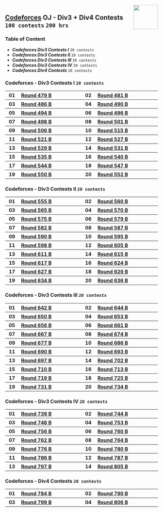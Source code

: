 <img align="right" width="80" src="https://github.com/cs-MohamedAyman/Problem-Solving-Training/blob/master/online-judges-logos/codeforces.jpg">

## [Codeforces](https://codeforces.com/) OJ - Div3 + Div4 Contests `100 contests` `200 hrs`

### Table of Content

- ***Codeforces Div3 Contests I***   `20 contests`
- ***Codeforces Div3 Contests II***  `20 contests`
- ***Codeforces Div3 Contests III*** `20 contests`
- ***Codeforces Div3 Contests IV***  `20 contests`
- ***Codeforces Div4 Contests***     `20 contests`

### Codeforces -  Div3 Contests I `20 contests`

<table>
    <tbody>
        <tr>
            <th align="center" width="50px">01</th><th align="left" width="550px"><a href="https://codeforces.com/contest/977">Round 479 B</a></th>
            <th align="center" width="50px">02</th><th align="left" width="550px"><a href="https://codeforces.com/contest/978">Round 481 B</a></th>
        </tr>
        <tr>
            <th align="center" width="50px">03</th><th align="left" width="550px"><a href="https://codeforces.com/contest/988">Round 486 B</a></th>
            <th align="center" width="50px">04</th><th align="left" width="550px"><a href="https://codeforces.com/contest/999">Round 490 B</a></th>
        </tr>
        <tr>
            <th align="center" width="50px">05</th><th align="left" width="550px"><a href="https://codeforces.com/contest/1003">Round 494 B</a></th>
            <th align="center" width="50px">06</th><th align="left" width="550px"><a href="https://codeforces.com/contest/1005">Round 496 B</a></th>
        </tr>
        <tr>
            <th align="center" width="50px">07</th><th align="left" width="550px"><a href="https://codeforces.com/contest/1006">Round 498 B</a></th>
            <th align="center" width="50px">08</th><th align="left" width="550px"><a href="https://codeforces.com/contest/1015">Round 501 B</a></th>
        </tr>
        <tr>
            <th align="center" width="50px">09</th><th align="left" width="550px"><a href="https://codeforces.com/contest/1029">Round 506 B</a></th>
            <th align="center" width="50px">10</th><th align="left" width="550px"><a href="https://codeforces.com/contest/1066">Round 515 B</a></th>
        </tr>
        <tr>
            <th align="center" width="50px">11</th><th align="left" width="550px"><a href="https://codeforces.com/contest/1077">Round 521 B</a></th>
            <th align="center" width="50px">12</th><th align="left" width="550px"><a href="https://codeforces.com/contest/1092">Round 527 B</a></th>
        </tr>
        <tr>
            <th align="center" width="50px">13</th><th align="left" width="550px"><a href="https://codeforces.com/contest/1095">Round 529 B</a></th>
            <th align="center" width="50px">14</th><th align="left" width="550px"><a href="https://codeforces.com/contest/1102">Round 531 B</a></th>
        </tr>
        <tr>
            <th align="center" width="50px">15</th><th align="left" width="550px"><a href="https://codeforces.com/contest/1108">Round 535 B</a></th>
            <th align="center" width="50px">16</th><th align="left" width="550px"><a href="https://codeforces.com/contest/1118">Round 540 B</a></th>
        </tr>
        <tr>
            <th align="center" width="50px">17</th><th align="left" width="550px"><a href="https://codeforces.com/contest/1133">Round 544 B</a></th>
            <th align="center" width="50px">18</th><th align="left" width="550px"><a href="https://codeforces.com/contest/1141">Round 547 B</a></th>
        </tr>
        <tr>
            <th align="center" width="50px">19</th><th align="left" width="550px"><a href="https://codeforces.com/contest/1144">Round 550 B</a></th>
            <th align="center" width="50px">20</th><th align="left" width="550px"><a href="https://codeforces.com/contest/1154">Round 552 B</a></th>
        </tr>
    </tbody>
</table>

### Codeforces -  Div3 Contests II `20 contests`

<table>
    <tbody>
        <tr>
            <th align="center" width="50px">01</th><th align="left" width="550px"><a href="https://codeforces.com/contest/1157">Round 555 B</a></th>
            <th align="center" width="50px">02</th><th align="left" width="550px"><a href="https://codeforces.com/contest/1165">Round 560 B</a></th>
        </tr>
        <tr>
            <th align="center" width="50px">03</th><th align="left" width="550px"><a href="https://codeforces.com/contest/1176">Round 565 B</a></th>
            <th align="center" width="50px">04</th><th align="left" width="550px"><a href="https://codeforces.com/contest/1183">Round 570 B</a></th>
        </tr>
        <tr>
            <th align="center" width="50px">05</th><th align="left" width="550px"><a href="https://codeforces.com/contest/1196">Round 575 B</a></th>
            <th align="center" width="50px">06</th><th align="left" width="550px"><a href="https://codeforces.com/contest/1203">Round 579 B</a></th>
        </tr>
        <tr>
            <th align="center" width="50px">07</th><th align="left" width="550px"><a href="https://codeforces.com/contest/1213">Round 582 B</a></th>
            <th align="center" width="50px">08</th><th align="left" width="550px"><a href="https://codeforces.com/contest/1216">Round 587 B</a></th>
        </tr>
        <tr>
            <th align="center" width="50px">09</th><th align="left" width="550px"><a href="https://codeforces.com/contest/1234">Round 590 B</a></th>
            <th align="center" width="50px">10</th><th align="left" width="550px"><a href="https://codeforces.com/contest/1249">Round 595 B</a></th>
        </tr>
        <tr>
            <th align="center" width="50px">11</th><th align="left" width="550px"><a href="https://codeforces.com/contest/1256">Round 598 B</a></th>
            <th align="center" width="50px">12</th><th align="left" width="550px"><a href="https://codeforces.com/contest/1272">Round 605 B</a></th>
        </tr>
        <tr>
            <th align="center" width="50px">13</th><th align="left" width="550px"><a href="https://codeforces.com/contest/1283">Round 611 B</a></th>
            <th align="center" width="50px">14</th><th align="left" width="550px"><a href="https://codeforces.com/contest/1294">Round 615 B</a></th>
        </tr>
        <tr>
            <th align="center" width="50px">15</th><th align="left" width="550px"><a href="https://codeforces.com/contest/1296">Round 617 B</a></th>
            <th align="center" width="50px">16</th><th align="left" width="550px"><a href="https://codeforces.com/contest/1311">Round 624 B</a></th>
        </tr>
        <tr>
            <th align="center" width="50px">17</th><th align="left" width="550px"><a href="https://codeforces.com/contest/1324">Round 627 B</a></th>
            <th align="center" width="50px">18</th><th align="left" width="550px"><a href="https://codeforces.com/contest/1328">Round 629 B</a></th>
        </tr>
        <tr>
            <th align="center" width="50px">19</th><th align="left" width="550px"><a href="https://codeforces.com/contest/1335">Round 634 B</a></th>
            <th align="center" width="50px">20</th><th align="left" width="550px"><a href="https://codeforces.com/contest/1343">Round 636 B</a></th>
        </tr>
    </tbody>
</table>

### Codeforces -  Div3 Contests III `20 contests`

<table>
    <tbody>
        <tr>
            <th align="center" width="50px">01</th><th align="left" width="550px"><a href="https://codeforces.com/contest/1353">Round 642 B</a></th>
            <th align="center" width="50px">02</th><th align="left" width="550px"><a href="https://codeforces.com/contest/1360">Round 644 B</a></th>
        </tr>
        <tr>
            <th align="center" width="50px">03</th><th align="left" width="550px"><a href="https://codeforces.com/contest/1367">Round 650 B</a></th>
            <th align="center" width="50px">04</th><th align="left" width="550px"><a href="https://codeforces.com/contest/1374">Round 653 B</a></th>
        </tr>
        <tr>
            <th align="center" width="50px">05</th><th align="left" width="550px"><a href="https://codeforces.com/contest/1385">Round 656 B</a></th>
            <th align="center" width="50px">06</th><th align="left" width="550px"><a href="https://codeforces.com/contest/1399">Round 661 B</a></th>
        </tr>
        <tr>
            <th align="center" width="50px">07</th><th align="left" width="550px"><a href="https://codeforces.com/contest/1409">Round 667 B</a></th>
            <th align="center" width="50px">08</th><th align="left" width="550px"><a href="https://codeforces.com/contest/1426">Round 674 B</a></th>
        </tr>
        <tr>
            <th align="center" width="50px">09</th><th align="left" width="550px"><a href="https://codeforces.com/contest/1433">Round 677 B</a></th>
            <th align="center" width="50px">10</th><th align="left" width="550px"><a href="https://codeforces.com/contest/1454">Round 686 B</a></th>
        </tr>
        <tr>
            <th align="center" width="50px">11</th><th align="left" width="550px"><a href="https://codeforces.com/contest/1462">Round 690 B</a></th>
            <th align="center" width="50px">12</th><th align="left" width="550px"><a href="https://codeforces.com/contest/1472">Round 693 B</a></th>
        </tr>
        <tr>
            <th align="center" width="50px">13</th><th align="left" width="550px"><a href="https://codeforces.com/contest/1475">Round 697 B</a></th>
            <th align="center" width="50px">14</th><th align="left" width="550px"><a href="https://codeforces.com/contest/1490">Round 702 B</a></th>
        </tr>
        <tr>
            <th align="center" width="50px">15</th><th align="left" width="550px"><a href="https://codeforces.com/contest/1506">Round 710 B</a></th>
            <th align="center" width="50px">16</th><th align="left" width="550px"><a href="https://codeforces.com/contest/1512">Round 713 B</a></th>
        </tr>
        <tr>
            <th align="center" width="50px">17</th><th align="left" width="550px"><a href="https://codeforces.com/contest/1520">Round 719 B</a></th>
            <th align="center" width="50px">18</th><th align="left" width="550px"><a href="https://codeforces.com/contest/1538">Round 725 B</a></th>
        </tr>
        <tr>
            <th align="center" width="50px">19</th><th align="left" width="550px"><a href="https://codeforces.com/contest/1547">Round 731 B</a></th>
            <th align="center" width="50px">20</th><th align="left" width="550px"><a href="https://codeforces.com/contest/1551">Round 734 B</a></th>
        </tr>
    </tbody>
</table>

### Codeforces -  Div3 Contests IV `20 contests`

<table>
    <tbody>
        <tr>
            <th align="center" width="50px">01</th><th align="left" width="550px"><a href="https://codeforces.com/contest/1560">Round 739 B</a></th>
            <th align="center" width="50px">02</th><th align="left" width="550px"><a href="https://codeforces.com/contest/1579">Round 744 B</a></th>
        </tr>
        <tr>
            <th align="center" width="50px">03</th><th align="left" width="550px"><a href="https://codeforces.com/contest/1593">Round 748 B</a></th>
            <th align="center" width="50px">04</th><th align="left" width="550px"><a href="https://codeforces.com/contest/1607">Round 753 B</a></th>
        </tr>
        <tr>
            <th align="center" width="50px">05</th><th align="left" width="550px"><a href="https://codeforces.com/contest/1611">Round 756 B</a></th>
            <th align="center" width="50px">06</th><th align="left" width="550px"><a href="https://codeforces.com/contest/1618">Round 760 B</a></th>
        </tr>
        <tr>
            <th align="center" width="50px">07</th><th align="left" width="550px"><a href="https://codeforces.com/contest/1619">Round 762 B</a></th>
            <th align="center" width="50px">08</th><th align="left" width="550px"><a href="https://codeforces.com/contest/1624">Round 764 B</a></th>
        </tr>
        <tr>
            <th align="center" width="50px">09</th><th align="left" width="550px"><a href="https://codeforces.com/contest/1650">Round 776 B</a></th>
            <th align="center" width="50px">10</th><th align="left" width="550px"><a href="https://codeforces.com/contest/1660">Round 780 B</a></th>
        </tr>
        <tr>
            <th align="center" width="50px">11</th><th align="left" width="550px"><a href="https://codeforces.com/contest/1674">Round 786 B</a></th>
            <th align="center" width="50px">12</th><th align="left" width="550px"><a href="https://codeforces.com/contest/1675">Round 787 B</a></th>
        </tr>
        <tr>
            <th align="center" width="50px">13</th><th align="left" width="550px"><a href="https://codeforces.com/contest/1690">Round 797 B</a></th>
            <th align="center" width="50px">14</th><th align="left" width="550px"><a href="https://codeforces.com/contest/1702">Round 805 B</a></th>
        </tr>
    </tbody>
</table>

### Codeforces -  Div4 Contests `20 contests`

<table>
    <tbody>
        <tr>
            <th align="center" width="50px">01</th><th align="left" width="550px"><a href="https://codeforces.com/contest/1669">Round 784 B</a></th>
            <th align="center" width="50px">02</th><th align="left" width="550px"><a href="https://codeforces.com/contest/1676">Round 790 B</a></th>
        </tr>
        <tr>
            <th align="center" width="50px">03</th><th align="left" width="550px"><a href="https://codeforces.com/contest/1692">Round 799 B</a></th>
            <th align="center" width="50px">04</th><th align="left" width="550px"><a href="https://codeforces.com/contest/1703">Round 806 B</a></th>
        </tr>
    </tbody>
</table>

